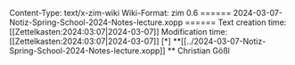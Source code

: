 Content-Type: text/x-zim-wiki
Wiki-Format: zim 0.6
====== 2024-03-07-Notiz-Spring-School-2024-Notes-lecture.xopp ======
Text creation time: [[Zettelkasten:2024:03:07|2024-03-07]] Modification time: [[Zettelkasten:2024:03:07|2024-03-07]]
[*] **[[../2024-03-07-Notiz-Spring-School-2024-Notes-lecture.xopp]] **
Christian Gößl
